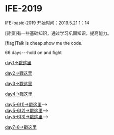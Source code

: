 # IFE-2019
IFE-basic-2019
开始时间：2019.5.21   1：14

[背景]有一些基础知识，通过学习巩固知识，提高能力。

[flag]Talk is cheap,show me the code.  

66 days---hold on and fight

[day1->戳这里](https://nature68c.github.io/IFE-2019/day1/day1.html)

[day2->戳这里](https://nature68c.github.io/IFE-2019/day2/day2-resume.html)

[day3->戳这里](https://nature68c.github.io/IFE-2019/day3/resume.html)

[day4->戳这里](https://nature68c.github.io/IFE-2019/day4/day4.html)

[day5-6(1)->戳这里](https://nature68c.github.io/IFE-2019/day5/resume1.html)-->        
[day5-6(2)->戳这里](https://nature68c.github.io/IFE-2019/day5/resume2.html)-->      
[day5-6(3)->戳这里](https://nature68c.github.io/IFE-2019/day5/resume3.html)-->


[day7-8->戳这里](https://nature68c.github.io/IFE-2019/day7-8/ife-index.html)
